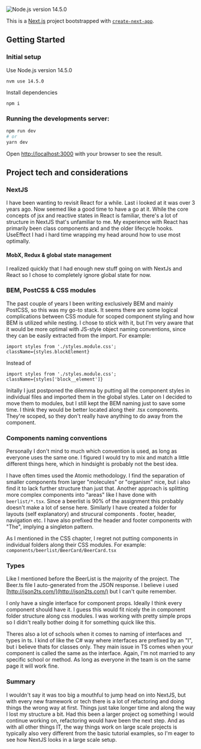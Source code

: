 ![Node.js version 14.5.0](https://img.shields.io/badge/Node.js%20version-14.5.0-success)


This is a [Next.js](https://nextjs.org/) project bootstrapped with [`create-next-app`](https://github.com/vercel/next.js/tree/canary/packages/create-next-app).

## Getting Started


### Initial setup

Use Node.js version 14.5.0
```
nvm use 14.5.0
```

Install dependencies
```
npm i
```



### Running the developments server:

```bash
npm run dev
# or
yarn dev
```

Open [http://localhost:3000](http://localhost:3000) with your browser to see the result.


## Project tech and considerations

### NextJS
I have been wanting to revisit React for a while. Last i looked at it was over 3 years ago. Now seemed like a good time to have a go at it. While the core concepts of jsx and reactive states in React is familiar, there's a lot of structure in NextJS that's unfamiliar to me. My experience with React has primarily been class components and and the older lifecycle hooks. UseEffect I had i hard time wrapping my head around how to use most optimally.

#### MobX, Redux & global state management
I realized quickly that I had enough new stuff going on with NextJs and React so I chose to completely ignore global state for now.

### BEM, PostCSS & CSS modules
The past couple of years I been writing exclusively BEM and mainly PostCSS, so this was my go-to stack. It seems there are some logical complications between CSS module for scoped component styling and how BEM is utilized while nesting. I chose to stick with it, but I'm very aware that it would be more optimal with JS-style object naming conventions, since they can be easily extracted from the import.
For example:
```
import styles from './styles.module.css';
className={styles.blockElement}
```
Instead of
```
import styles from './styles.module.css';
className={styles['block__element']}
```
Initally I just postponed the dilemma by putting all the component styles in individual files and imported them in the global styles.
Later on I decided to move them to modules, but I still kept the BEM naming just to save some time. I think they would be better located along their .tsx components. They're scoped, so they don't really have anything to do away from the component.

### Components naming conventions
Personally I don't mind to much which convention is used, as long as everyone uses the same one. I figured I would try to mix and match a little different things here, which in hindsight is probably not the best idea.

I have often times used the Atomic methodology. I find the separation of smaller components from larger "molecules" or "organism" nice, but i also find it to lack further structure than just that. Another approach is splitting more complex components into "areas" like I have done with `beerlist/*.tsx`. Since a beerlist is 90% of the assignment this probably doesn't make a lot of sense here. Similarly I have created a folder for layouts (self explanatory) and strucural components . footer, header, navigation etc. I have also prefixed the header and footer components with "The", implying a singleton pattern.

As I mentioned in the CSS chapter, I regret not putting components in individual folders along their CSS modules. For example: `components/beerlist/BeerCard/BeerCard.tsx`


### Types 
Like I mentioned before the BeerList is the majority of the project. The Beer.ts file I auto-generated from the JSON response. I believe i used [http://json2ts.com/](http://json2ts.com/) but I can't quite remember.

I only have a single interface for component props. Ideally I think every component should have it. I guess this would fit nicely the in component folder structure along css modules. I was working with pretty simple props so I didn't really bother doing it for something quick like this.

Theres also a lot of schools when it comes to naming of interfaces and types in ts. I kind of like the C# way where interfaces are prefixed by an "I", but i believe thats for classes only. They main issue in TS comes when your component is called the same as the interface. Again, I'm not married to any specific school or method. As long as everyone in the team is on the same page it will work fine.

### Summary
I wouldn't say it was too big a mouthful to jump head on into NextJS, but with every new framework or tech there is a lot of refactoring and doing things the wrong way at first. Things just take longer time and along the way I lost my structure a bit. Had this been a larger project og something I would continue working on, refactoring would have been the next step. And as with all other things IT, the way things work on large scale projects is typically also very different from the basic tutorial examples, so I'm eager to see how NextJS looks in a large scale setup.